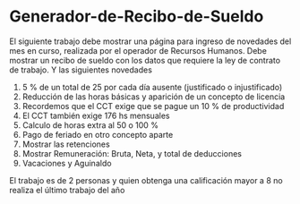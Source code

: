 # Generador-de-Recibo-de-Sueldo

El siguiente trabajo debe mostrar una página para ingreso de novedades del mes en curso, realizada por el operador de Recursos Humanos.
Debe mostrar un recibo de sueldo con los datos que requiere la ley de contrato de trabajo. Y las siguientes novedades

1) 5 % de un total de 25 por cada día ausente (justificado o injustificado)
2) Reducción de las horas básicas y aparición de un concepto de licencia
3) Recordemos que el CCT exige que se pague un 10 % de productividad
4) El CCT también exige 176 hs mensuales
5) Calculo de horas extra al 50 o 100 %
6) Pago de feriado en otro concepto aparte
7) Mostrar las retenciones
8) Mostrar Remuneración: Bruta, Neta, y total de deducciones
9) Vacaciones y Aguinaldo

El trabajo es de 2 personas y quien obtenga una calificación mayor a 8 no realiza el último trabajo del año
